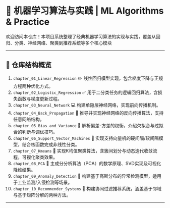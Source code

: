 # 🤖 机器学习算法与实践 | ML Algorithms & Practice

欢迎访问本仓库！本项目系统整理了经典机器学习算法的实现与实践，覆盖从回归、分类、神经网络、聚类到推荐系统等多个核心模块

---

## 📂 仓库结构概览
1. `chapter_01_Linear_Regression`  ✏️ 线性回归模型实现，包含梯度下降与正规方程两种优化方式。
2. `chapter_02_Logistic_Regression`  ✅ 用于二分类任务的逻辑回归算法，含损失函数与梯度更新过程。
3. `chapter_03_Neural_Network`  💻 构建单隐层神经网络，实现前向传播机制。
4. `chapter_04_Back_Propagation`  🔁 推导并实现神经网络的反向传播算法，支持任意网络结构。
5. `chapter_05_Bias_and_Variance`  🧪 解析偏差-方差的权衡，介绍欠拟合与过拟合的判断与调优技巧。
6. `chapter_06_Support_Vector_Machines`  🧾 实现支持向量机的硬间隔/软间隔模型，结合核函数完成非线性分类。
7. `chapter_07_Kmeans`  📍 实现K均值聚类算法，含簇间划分与动态迭代收敛流程，可视化聚类效果。
8. `chapter_08_PCA`  🔽 主成分分析算法（PCA）的数学原理、SVD实现及可视化降维结果。
9. `chapter_09_Anomaly_Detection`  🚨 构建基于高斯分布的异常检测模型，适用于工业监测/入侵检测等场景。
10. `chapter_10_Recommender_Systems`  🎯 构建协同过滤推荐系统，涵盖基于邻域与基于矩阵分解的两种方法。
---
